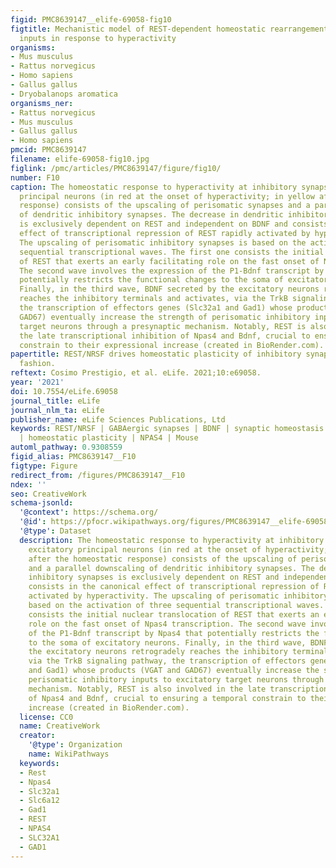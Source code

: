 ```yaml
---
figid: PMC8639147__elife-69058-fig10
figtitle: Mechanistic model of REST-dependent homeostatic rearrangement of inhibitory
  inputs in response to hyperactivity
organisms:
- Mus musculus
- Rattus norvegicus
- Homo sapiens
- Gallus gallus
- Dryobalanops aromatica
organisms_ner:
- Rattus norvegicus
- Mus musculus
- Gallus gallus
- Homo sapiens
pmcid: PMC8639147
filename: elife-69058-fig10.jpg
figlink: /pmc/articles/PMC8639147/figure/fig10/
number: F10
caption: The homeostatic response to hyperactivity at inhibitory synapses onto excitatory
  principal neurons (in red at the onset of hyperactivity; in yellow after the homeostatic
  response) consists of the upscaling of perisomatic synapses and a parallel downscaling
  of dendritic inhibitory synapses. The decrease in dendritic inhibitory synapses
  is exclusively dependent on REST and independent on BDNF and consists in the canonical
  effect of transcriptional repression of REST rapidly activated by hyperactivity.
  The upscaling of perisomatic inhibitory synapses is based on the activation of three
  sequential transcriptional waves. The first one consists the initial nuclear translocation
  of REST that exerts an early facilitating role on the fast onset of Npas4 transcription.
  The second wave involves the expression of the P1-Bdnf transcript by Npas4 that
  potentially restricts the functional changes to the soma of excitatory neurons.
  Finally, in the third wave, BDNF secreted by the excitatory neurons retrogradely
  reaches the inhibitory terminals and activates, via the TrkB signaling pathway,
  the transcription of effectors genes (Slc32a1 and Gad1) whose products (VGAT and
  GAD67) eventually increase the strength of perisomatic inhibitory inputs to excitatory
  target neurons through a presynaptic mechanism. Notably, REST is also involved in
  the late transcriptional inhibition of Npas4 and Bdnf, crucial to ensuring a temporal
  constrain to their expressional increase (created in BioRender.com).
papertitle: REST/NRSF drives homeostatic plasticity of inhibitory synapses in a target-dependent
  fashion.
reftext: Cosimo Prestigio, et al. eLife. 2021;10:e69058.
year: '2021'
doi: 10.7554/eLife.69058
journal_title: eLife
journal_nlm_ta: eLife
publisher_name: eLife Sciences Publications, Ltd
keywords: REST/NRSF | GABAergic synapses | BDNF | synaptic homeostasis | neural hyperactivity
  | homeostatic plasticity | NPAS4 | Mouse
automl_pathway: 0.9308559
figid_alias: PMC8639147__F10
figtype: Figure
redirect_from: /figures/PMC8639147__F10
ndex: ''
seo: CreativeWork
schema-jsonld:
  '@context': https://schema.org/
  '@id': https://pfocr.wikipathways.org/figures/PMC8639147__elife-69058-fig10.html
  '@type': Dataset
  description: The homeostatic response to hyperactivity at inhibitory synapses onto
    excitatory principal neurons (in red at the onset of hyperactivity; in yellow
    after the homeostatic response) consists of the upscaling of perisomatic synapses
    and a parallel downscaling of dendritic inhibitory synapses. The decrease in dendritic
    inhibitory synapses is exclusively dependent on REST and independent on BDNF and
    consists in the canonical effect of transcriptional repression of REST rapidly
    activated by hyperactivity. The upscaling of perisomatic inhibitory synapses is
    based on the activation of three sequential transcriptional waves. The first one
    consists the initial nuclear translocation of REST that exerts an early facilitating
    role on the fast onset of Npas4 transcription. The second wave involves the expression
    of the P1-Bdnf transcript by Npas4 that potentially restricts the functional changes
    to the soma of excitatory neurons. Finally, in the third wave, BDNF secreted by
    the excitatory neurons retrogradely reaches the inhibitory terminals and activates,
    via the TrkB signaling pathway, the transcription of effectors genes (Slc32a1
    and Gad1) whose products (VGAT and GAD67) eventually increase the strength of
    perisomatic inhibitory inputs to excitatory target neurons through a presynaptic
    mechanism. Notably, REST is also involved in the late transcriptional inhibition
    of Npas4 and Bdnf, crucial to ensuring a temporal constrain to their expressional
    increase (created in BioRender.com).
  license: CC0
  name: CreativeWork
  creator:
    '@type': Organization
    name: WikiPathways
  keywords:
  - Rest
  - Npas4
  - Slc32a1
  - Slc6a12
  - Gad1
  - REST
  - NPAS4
  - SLC32A1
  - GAD1
---
```

